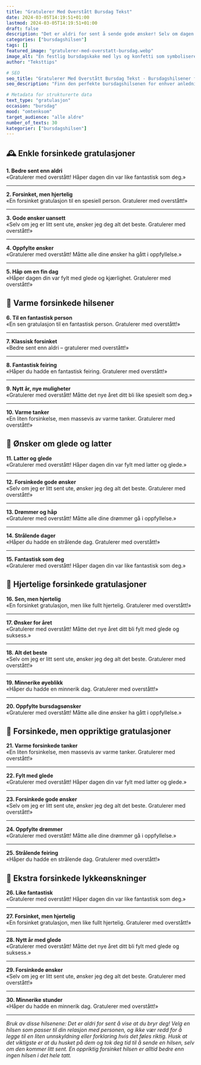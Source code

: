 ```yaml
---
title: "Gratulerer Med Overstått Bursdag Tekst"
date: 2024-03-05T14:19:51+01:00
lastmod: 2024-03-05T14:19:51+01:00
draft: false
description: "Det er aldri for sent å sende gode ønsker! Selv om dagen har passert, kan en oppriktig og varm forsinket bursdagshilsen fortsatt bringe glede og vise at du bryr deg. En forsinket gratulasjon forteller at du tenker på personen, selv om timingen ikke var perfekt. I denne samlingen finner du flere måter å si gratulerer med overstått bursdag på, slik at du kan uttrykke dine gode ønsker med varme og omtanke."
categories: ["bursdagshilsen"]
tags: []
featured_image: "gratulerer-med-overstatt-bursdag.webp"
image_alt: "En festlig bursdagskake med lys og konfetti som symboliserer en forsinket bursdagsfeiring"
author: "Teksttips"

# SEO
seo_title: "Gratulerer Med Overstått Bursdag Tekst - Bursdagshilsener for alle anledninger"
seo_description: "Finn den perfekte bursdagshilsenen for enhver anledning. Vi har samlet de beste forslagene til gratulerer med overstått bursdag tekst."

# Metadata for strukturerte data
text_type: "gratulasjon"
occasion: "bursdag"
mood: "omtenksom"
target_audience: "alle aldre"
number_of_texts: 30
kategorier: ["bursdagshilsen"]
---
```



## 🕰️ Enkle forsinkede gratulasjoner

**1. Bedre sent enn aldri**  
«Gratulerer med overstått! Håper dagen din var like fantastisk som deg.»

---

**2. Forsinket, men hjertelig**  
«En forsinket gratulasjon til en spesiell person. Gratulerer med overstått!»

---

**3. Gode ønsker uansett**  
«Selv om jeg er litt sent ute, ønsker jeg deg alt det beste. Gratulerer med overstått!»

---

**4. Oppfylte ønsker**  
«Gratulerer med overstått! Måtte alle dine ønsker ha gått i oppfyllelse.»

---

**5. Håp om en fin dag**  
«Håper dagen din var fylt med glede og kjærlighet. Gratulerer med overstått!»

## 🎈 Varme forsinkede hilsener

**6. Til en fantastisk person**  
«En sen gratulasjon til en fantastisk person. Gratulerer med overstått!»

---

**7. Klassisk forsinket**  
«Bedre sent enn aldri – gratulerer med overstått!»

---

**8. Fantastisk feiring**  
«Håper du hadde en fantastisk feiring. Gratulerer med overstått!»

---

**9. Nytt år, nye muligheter**  
«Gratulerer med overstått! Måtte det nye året ditt bli like spesielt som deg.»

---

**10. Varme tanker**  
«En liten forsinkelse, men massevis av varme tanker. Gratulerer med overstått!»

## 🌟 Ønsker om glede og latter

**11. Latter og glede**  
«Gratulerer med overstått! Håper dagen din var fylt med latter og glede.»

---

**12. Forsinkede gode ønsker**  
«Selv om jeg er litt sent ute, ønsker jeg deg alt det beste. Gratulerer med overstått!»

---

**13. Drømmer og håp**  
«Gratulerer med overstått! Måtte alle dine drømmer gå i oppfyllelse.»

---

**14. Strålende dager**  
«Håper du hadde en strålende dag. Gratulerer med overstått!»

---

**15. Fantastisk som deg**  
«Gratulerer med overstått! Håper dagen din var like fantastisk som deg.»

## 💌 Hjertelige forsinkede gratulasjoner

**16. Sen, men hjertelig**  
«En forsinket gratulasjon, men like fullt hjertelig. Gratulerer med overstått!»

---

**17. Ønsker for året**  
«Gratulerer med overstått! Måtte det nye året ditt bli fylt med glede og suksess.»

---

**18. Alt det beste**  
«Selv om jeg er litt sent ute, ønsker jeg deg alt det beste. Gratulerer med overstått!»

---

**19. Minnerike øyeblikk**  
«Håper du hadde en minnerik dag. Gratulerer med overstått!»

---

**20. Oppfylte bursdagsønsker**  
«Gratulerer med overstått! Måtte alle dine ønsker ha gått i oppfyllelse.»

## 🎁 Forsinkede, men oppriktige gratulasjoner

**21. Varme forsinkede tanker**  
«En liten forsinkelse, men massevis av varme tanker. Gratulerer med overstått!»

---

**22. Fylt med glede**  
«Gratulerer med overstått! Håper dagen din var fylt med latter og glede.»

---

**23. Forsinkede gode ønsker**  
«Selv om jeg er litt sent ute, ønsker jeg deg alt det beste. Gratulerer med overstått!»

---

**24. Oppfylte drømmer**  
«Gratulerer med overstått! Måtte alle dine drømmer gå i oppfyllelse.»

---

**25. Strålende feiring**  
«Håper du hadde en strålende dag. Gratulerer med overstått!»

## 🎊 Ekstra forsinkede lykkeønskninger

**26. Like fantastisk**  
«Gratulerer med overstått! Håper dagen din var like fantastisk som deg.»

---

**27. Forsinket, men hjertelig**  
«En forsinket gratulasjon, men like fullt hjertelig. Gratulerer med overstått!»

---

**28. Nytt år med glede**  
«Gratulerer med overstått! Måtte det nye året ditt bli fylt med glede og suksess.»

---

**29. Forsinkede ønsker**  
«Selv om jeg er litt sent ute, ønsker jeg deg alt det beste. Gratulerer med overstått!»

---

**30. Minnerike stunder**  
«Håper du hadde en minnerik dag. Gratulerer med overstått!»

---

*Bruk av disse hilsenene: Det er aldri for sent å vise at du bryr deg! Velg en hilsen som passer til din relasjon med personen, og ikke vær redd for å legge til en liten unnskyldning eller forklaring hvis det føles riktig. Husk at det viktigste er at du husket på dem og tok deg tid til å sende en hilsen, selv om den kommer litt sent. En oppriktig forsinket hilsen er alltid bedre enn ingen hilsen i det hele tatt.*